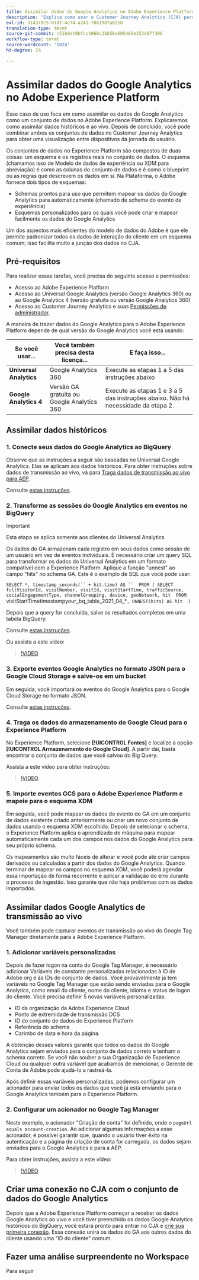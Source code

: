 ```yaml
---
title: Assimilar dados do Google Analytics no Adobe Experience Platform
description: 'Explica como usar o Customer Journey Analytics (CJA) para assimilar seus dados de Google Analytics e firebase no Adobe Experience Platform. '
exl-id: 314378c5-b1d7-4c74-a241-786198fa0218
translation-type: tm+mt
source-git-commit: c51b9d19bfcc1066c3bb58a605485e153d87f396
workflow-type: tm+mt
source-wordcount: '1024'
ht-degree: 1%

---
```



# Assimilar dados do Google Analytics no Adobe Experience Platform

Esse caso de uso foca em como assimilar os dados do Google Analytics como um conjunto de dados no Adobe Experience Platform. Explicaremos como assimilar dados históricos e ao vivo. Depois de concluído, você pode combinar ambos os conjuntos de dados no Customer Journey Analytics para obter uma visualização entre dispositivos da jornada do usuário.

Os conjuntos de dados no Experience Platform são compostos de duas coisas: um esquema e os registros reais no conjunto de dados. O esquema (chamamos isso de Modelo de dados de experiência ou XDM para abreviação) é como as colunas do conjunto de dados e é como o blueprint ou as regras que descrevem os dados em si. Na Plataforma, o Adobe fornece dois tipos de esquemas:

* Schemas prontos para uso que permitem mapear os dados do Google Analytics para automaticamente (chamado de schema do evento de experiência)
* Esquemas personalizados para os quais você pode criar e mapear facilmente os dados do Google Analytics

Um dos aspectos mais eficientes do modelo de dados do Adobe é que ele permite padronizar todos os dados de interação do cliente em um esquema comum; isso facilita muito a junção dos dados no CJA.

## Pré-requisitos

Para realizar essas tarefas, você precisa do seguinte acesso e permissões:

* Acesso ao Adobe Experience Platform
* Acesso ao Universal Google Analytics (versão Google Analytics 360) ou ao Google Analytics 4 (versão gratuita ou versão Google Analytics 360)
* Acesso ao Customer Journey Analytics e suas [Permissões de administrador](https://experienceleague.adobe.com/docs/analytics-platform/using/cja-overview/cja-overview.html?lang=pt-BR#admin-access-permissions).

A maneira de trazer dados do Google Analytics para o Adobe Experience Platform depende de qual versão do Google Analytics você está usando:

| Se você usar... | Você também precisa desta licença... | E faça isso... |
| --- | --- | --- |
| **Universal Analytics** | Google Analytics 360 | Execute as etapas 1 a 5 das instruções abaixo |
| **Google Analytics 4** | Versão GA gratuita ou Google Analytics 360 | Execute as etapas 1 e 3 a 5 das instruções abaixo. Não há necessidade da etapa 2. |

## Assimilar dados históricos

### 1. Conecte seus dados do Google Analytics ao BigQuery

Observe que as instruções a seguir são baseadas no Universal Google Analytics. Elas se aplicam aos dados históricos. Para obter instruções sobre dados de transmissão ao vivo, vá para [Traga dados de transmissão ao vivo para AEP](https://experienceleague.adobe.com/docs/analytics-platform/using/cja-usecases/ga-to-cja.html?lang=en#ingest-live-streaming-google-analytics-data).

Consulte [estas instruções](https://support.google.com/analytics/answer/3416092?hl=en).

### 2. Transforme as sessões do Google Analytics em eventos no BigQuery

>[!IMPORTANT]
>
>Esta etapa se aplica somente aos clientes do Universal Analytics

Os dados do GA armazenam cada registro em seus dados como sessão de um usuário em vez de eventos individuais. É necessário criar um query SQL para transformar os dados do Universal Analytics em um formato compatível com a Experience Platform. Aplique a função &quot;unnest&quot; ao campo &quot;hits&quot; no schema GA. Este é o exemplo de SQL que você pode usar:

`SELECT
*,
timestamp_seconds(`` + hit.time) AS `` 
FROM
(
SELECT
fullVisitorId,
visitNumber,
visitId,
visitStartTime,
trafficSource,
socialEngagementType,
channelGrouping,
device,
geoNetwork,
hit 
FROM
`visitStartTimetimestampyour_bq_table_2021_04_*`,
UNNEST(hits) AS hit 
)`

Depois que a query for concluída, salve os resultados completos em uma tabela BigQuery.

Consulte [estas instruções](https://support.google.com/analytics/answer/7029846?hl=en&amp;ref_topic=9359001#zippy=%2Cold-export-schema%2Cuse-this-script-to-migrate-existing-bigquery-datasets-from-the-old-export-schema-to-the-new-one%2Cscript-migration-scriptsql).

Ou assista a este vídeo:

>[!VIDEO](https://video.tv.adobe.com/v/332634)

### 3. Exporte eventos Google Analytics no formato JSON para o Google Cloud Storage e salve-os em um bucket

Em seguida, você importará os eventos do Google Analytics para o Google Cloud Storage no formato JSON.

Consulte [estas instruções](https://support.google.com/analytics/answer/3437719?hl=en&amp;ref_topic=3416089).

### 4. Traga os dados do armazenamento do Google Cloud para o Experience Platform

No Experience Platform, selecione **[!UICONTROL Fontes]** e localize a opção **[!UICONTROL Armazenamento do Google Cloud]**. A partir daí, basta encontrar o conjunto de dados que você salvou do Big Query.

Assista a este vídeo para obter instruções:

>[!VIDEO](https://video.tv.adobe.com/v/332641)

### 5. Importe eventos GCS para o Adobe Experience Platform e mapeie para o esquema XDM

Em seguida, você pode mapear os dados do evento do GA em um conjunto de dados existente criado anteriormente ou criar um novo conjunto de dados usando o esquema XDM escolhido. Depois de selecionar o schema, o Experience Platform aplica o aprendizado de máquina para mapear automaticamente cada um dos campos nos dados do Google Analytics para seu próprio schema.

Os mapeamentos são muito fáceis de alterar e você pode até criar campos derivados ou calculados a partir dos dados do Google Analytics. Quando terminar de mapear os campos no esquema XDM, você poderá agendar essa importação de forma recorrente e aplicar a validação do erro durante o processo de ingestão. Isso garante que não haja problemas com os dados importados.

## Assimilar dados Google Analytics de transmissão ao vivo

Você também pode capturar eventos de transmissão ao vivo do Google Tag Manager diretamente para a Adobe Experience Platform.

### 1. Adicionar variáveis personalizadas

Depois de fazer logon na conta do Google Tag Manager, é necessário adicionar Variáveis de constante personalizadas relacionadas à ID de Adobe org e às IDs do conjunto de dados. Você provavelmente já tem variáveis no Google Tag Manager que estão sendo enviadas para o Google Analytics, como email do cliente, nome do cliente, idioma e status de logon do cliente. Você precisa definir 5 novas variáveis personalizadas:

* ID da organização da Adobe Experience Cloud
* Ponto de extremidade de transmissão DCS
* ID do conjunto de dados do Experience Platform
* Referência do schema
* Carimbo de data e hora da página.

A obtenção desses valores garante que todos os dados do Google Analytics sejam enviados para o conjunto de dados correto e tenham o schema correto. Se você não souber a sua Organização de Experience Cloud ou qualquer outra variável que acabamos de mencionar, o Gerente de Conta de Adobe pode ajudá-lo a rastreá-la.

Após definir essas variáveis personalizadas, podemos configurar um acionador para enviar todos os dados que você já está enviando para o Google Analytics também para o Experience Platform.

### 2. Configurar um acionador no Google Tag Manager

Neste exemplo, o acionador &quot;Criação de conta&quot; foi definido, onde o `pageUrl equals account-creation`. Ao adicionar algumas informações a esse acionador, é possível garantir que, quando o usuário tiver êxito na autenticação e a página de criação de conta for carregada, os dados sejam enviados para o Google Analytics e para a AEP.

Para obter instruções, assista a este vídeo:

>[!VIDEO](https://video.tv.adobe.com/v/332668)

## Criar uma conexão no CJA com o conjunto de dados do Google Analytics

Depois que a Adobe Experience Platform começar a receber os dados Google Analytics ao vivo e você tiver preenchido os dados Google Analytics históricos do BigQuery, você estará pronto para entrar no CJA e
[crie sua primeira conexão](/help/connections/create-connection.md). Essa conexão unirá os dados do GA aos outros dados do cliente usando uma &quot;ID do cliente&quot; comum.


## Fazer uma análise surpreendente no Workspace

Para seguir
